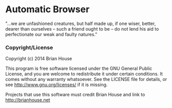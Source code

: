 Automatic Browser
=================

"...we are unfashioned creatures, but half made up, if one wiser, better, dearer than ourselves – such a friend ought to be – do not lend his aid to perfectionate our weak and faulty natures."



### Copyright/License

Copyright (c) 2014 Brian House

This program is free software licensed under the GNU General Public License, and you are welcome to redistribute it under certain conditions. It comes without any warranty whatsoever. See the LICENSE file for details, or see <http://www.gnu.org/licenses/> if it is missing.

Projects that use this software must credit Brian House and link to http://brianhouse.net